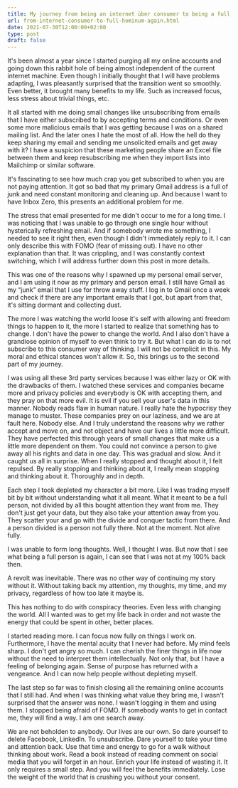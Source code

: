```yaml
---
title: My journey from being an internet über consumer to being a full hominum again
url: from-internet-consumer-to-full-hominum-again.html
date: 2021-07-30T12:00:00+02:00
type: post
draft: false
---
```


It's been almost a year since I started purging all my online accounts and 
going down this rabbit hole of being almost independent of the current internet
machine. Even though I initially thought that I will have problems adapting,
I was pleasantly surprised that the transition went so smoothly. Even better,
it brought many benefits to my life. Such as increased focus, less stress
about trivial things, etc.

It all started with me doing small changes like unsubscribing from emails that I
have either subscribed to by accepting terms and conditions. Or even some more
malicious emails that I was getting because I was on a shared mailing list. And
the later ones I hate the most of all. How the hell do they keep sharing my
email and sending me unsolicited emails and get away with it? I have a suspicion
that these marketing people share an Excel file between them and keep
resubscribing me when they import lists into Mailchimp or similar software.

It's fascinating to see how much crap you get subscribed to when you are not
paying attention. It got so bad that my primary Gmail address is a full of junk
and need constant monitoring and cleaning up. And because I want to have Inbox
Zero, this presents an additional problem for me.

The stress that email presented for me didn't occur to me for a long time. I was
noticing that I was unable to go through one single hour without hysterically
refreshing email. And if somebody wrote me something, I needed to see it right
then, even though I didn't immediately reply to it. I can only describe this
with FOMO (fear of missing out). I have no other explanation than that. It was
crippling, and I was constantly context switching, which I will address further
down this post in more details.

This was one of the reasons why I spawned up my personal email server, and I am
using it now as my primary and person email. I still have Gmail as my “junk”
email that I use for throw away stuff. I log in to Gmail once a week and check
if there are any important emails that I got, but apart from that, it's sitting
dormant and collecting dust.

The more I was watching the world loose it's self with allowing anti freedom
things to happen to it, the more I started to realize that something has to
change. I don't have the power to change the world. And I also don't have a
grandiose opinion of myself to even think to try it. But what I can do is to not
subscribe to this consumer way of thinking. I will not be complicit in this. My
moral and ethical stances won't allow it. So, this brings us to the second part
of my journey.

I was using all these 3rd party services because I was either lazy or OK with
the drawbacks of them. I watched these services and companies became more and
privacy policies and everybody is OK with accepting them, and they pray on that
more evil. It is evil if you sell your user's data in this manner. Nobody reads
flaw in human nature. I really hate the hypocrisy they manage to muster. These
companies prey on our laziness, and we are at fault here. Nobody else. And I
truly understand the reasons why we rather accept and move on, and not object
and have our lives a little more difficult. They have perfected this through
years of small changes that make us a little more dependent on them. You could
not convince a person to give away all his rights and data in one day. This was
gradual and slow. And it caught us all in surprise. When I really stopped and
thought about it, I felt repulsed. By really stopping and thinking about it, I
really mean stopping and thinking about it. Thoroughly and in depth.

Each step I took depleted my character a bit more. Like I was trading myself bit
by bit without understanding what it all meant. What it meant to be a full
person, not divided by all this bought attention they want from me. They don't
just get your data, but they also take your attention away from you. They
scatter your and go with the divide and conquer tactic from there. And a person
divided is a person not fully there. Not at the moment. Not alive fully.

I was unable to form long thoughts. Well, I thought I was. But now that I see
what being a full person is again, I can see that I was not at my 100% back
then.

A revolt was inevitable. There was no other way of continuing my story without
it. Without taking back my attention, my thoughts, my time, and my privacy,
regardless of how too late it maybe is.

This has nothing to do with conspiracy theories. Even less with changing the
world. All I wanted was to get my life back in order and not waste the energy
that could be spent in other, better places.

I started reading more. I can focus now fully on things I work on. Furthermore,
I have the mental acuity that I never had before. My mind feels sharp. I don't
get angry so much. I can cherish the finer things in life now without the need
to interpret them intellectually. Not only that, but I have a feeling of
belonging again. Sense of purpose has returned with a vengeance. And I can now
help people without depleting myself.

The last step so far was to finish closing all the remaining online accounts
that I still had. And when I was thinking what value they bring me, I wasn't
surprised that the answer was none. I wasn't logging in them and using them.  I
stopped being afraid of FOMO. If somebody wants to get in contact me, they will
find a way. I am one search away.

We are not beholden to anybody. Our lives are our own. So dare yourself to
delete Facebook, LinkedIn. To unsubscribe. Dare yourself to take your time and
attention back. Use that time and energy to go for a walk without thinking about
work. Read a book instead of reading comment on social media that you will
forget in an hour. Enrich your life instead of wasting it. It only requires a
small step. And you will feel the benefits immediately. Lose the weight of the
world that is crushing you without your consent.
